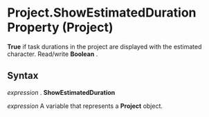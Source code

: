 
# Project.ShowEstimatedDuration Property (Project)

 **True** if task durations in the project are displayed with the estimated character. Read/write **Boolean** .


## Syntax

 _expression_ . **ShowEstimatedDuration**

 _expression_ A variable that represents a **Project** object.


